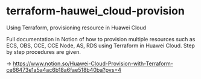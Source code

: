 # terraform-hauwei_cloud-provision
Using Terraform, provisioning resource in Huawei Cloud



Full documentation in Notion of how to provision multiple resources such as ECS, OBS, CCE, CCE Node, AS, RDS using Terraform in Huawei Cloud. Step by step procedures are given.

-> https://www.notion.so/Huawei-Cloud-Provision-with-Terraform-ce66473e1a5a4ac6b18a6fae518b40ba?pvs=4

